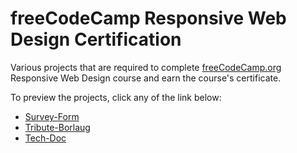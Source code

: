 # freeCodeCamp Responsive Web Design Certification
Various projects that are required to complete [freeCodeCamp.org](https://www.freecodecamp.org/learn/2022/responsive-web-design/) Responsive Web Design course and earn the course's certificate.

To preview the projects, click any of the link below:
- [Survey-Form](https://codepen.io/aftex2/pen/rNvyvEw)
- [Tribute-Borlaug](https://codepen.io/aftex2/pen/KKRWewg)
- [Tech-Doc](https://codepen.io/aftex2/pen/PoepawM)
